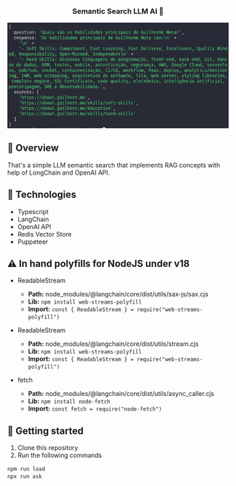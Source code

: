 
<h3 align="center">
  Semantic Search LLM AI 🤖
</h3>


<p align="center">
	<img src="./assets/preview.png" alt="mockup" />
</p>

## 📌 Overview

That's a simple LLM semantic search that implements RAG concepts with help of LongChain and OpenAI API. 

## 🔧 Technologies

- Typescript
- LangChain
- OpenAI API
- Redis Vector Store
- Puppeteer

## ⚠️ In hand polyfills for NodeJS under v18

- ReadableStream
	- **Path:** node_modules/@langchain/core/dist/utils/sax-js/sax.cjs
	- **Lib:** ```npm install web-streams-polyfill```
	- **Import:** ```const { ReadableStream } = require("web-streams-polyfill")```

- ReadableStream
	- **Path:** node_modules/@langchain/core/dist/utils/stream.cjs
	- **Lib:** ```npm install web-streams-polyfill```
	- **Import:** ```const { ReadableStream } = require("web-streams-polyfill")```

- fetch
	- **Path:** node_modules/@langchain/core/dist/utils/async_caller.cjs
	- **Lib:** ```npm install node-fetch```
	- **Import:** ```const fetch = require("node-fetch")```

## 🚀 Getting started

1. Clone this repository
2. Run the following commands
```sh
npm run load
npx run ask
```
